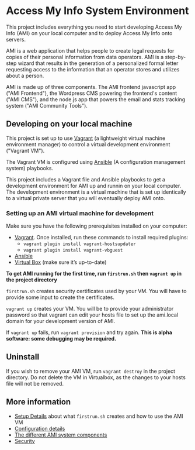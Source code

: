 # Access My Info System Environment

This project includes everything you need to start developing Access My Info (AMI) on your local computer and to deploy Access My Info onto servers.

AMI is a web application that helps people to create legal requests for copies of their personal information from data operators. AMI is a step-by-step wizard that results in the generation of a personalized formal letter requesting access to the information that an operator stores and utilizes about a person.

AMI is made up of three components. The AMI frontend javascript app ("AMI Frontend"), the Wordpress CMS powering the frontend's content ("AMI CMS"), and the node.js app that powers the email and stats tracking system ("AMI Community Tools").

## Developing on your local machine
This project is set up to use [Vagrant](https://www.vagrantup.com/) (a lightweight virtual machine environment manager) to control a virtual development environment ("Vagrant VM").

The Vagrant VM is configured using [Ansible](https://www.ansible.com/) (A configuration management system) playbooks.

This project includes a Vagrant file and Ansible playbooks to get a development environment for AMI up and runnin on your local computer. The development environment is a virtual machine that is set up identically to a virtual private server that you will eventually deploy AMI onto.

### Setting up an AMI virtual machine for development

Make sure you have the following prerequisites installed on your computer:

* [Vagrant](https://www.vagrantup.com/). Once installed, run these commands to install required plugins:
  * `vagrant plugin install vagrant-hostsupdater`
  * `vagrant plugin install vagrant-vbguest`
* [Ansible](https://www.ansible.com/)
* [Virtual Box](https://www.virtualbox.org/) (make sure it’s up-to-date)

**To get AMI running for the first time, run `firstrun.sh` then `vagrant up` in the project directory**

`firstrun.sh` creates security certificates used by your VM. You will have to provide some input to create the certificates.

`vagrant up` creates your VM. You  will be to provide your administrator password so that vagrant can edit your hosts file to set up the ami.local domain for your development version of AMI.

If `vagrant up` fails, run `vagrant provision` and try again. **This is alpha software: some debugging may be required.**

## Uninstall
If you wish to remove your AMI VM, run `vagrant destroy` in the project directory. Do not delete the VM in Virtualbox, as the changes to your hosts file will not be removed.

## More information
*  [Setup Details](https://github.com/andrewhilts/ami-system/blob/master/docs/setup.md) about what `firstrun.sh` creates and how to use the AMI VM
*  [Configuration details](https://github.com/andrewhilts/ami-system/blob/master/docs/config.md)
*  [The different AMI system components](https://github.com/andrewhilts/ami-system/blob/master/docs/components.md)
*  [Security](https://github.com/andrewhilts/ami-system/blob/master/docs/security.md)